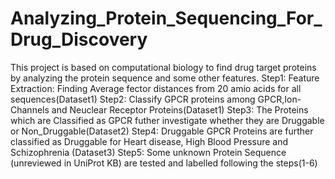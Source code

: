 # Analyzing_Protein_Sequencing_For_Drug_Discovery
This project is based on computational biology to find drug target proteins by analyzing the protein sequence and some other features.
Step1: Feature Extraction: Finding Average fector distances from 20 amio acids for all sequences(Dataset1)
Step2: Classify GPCR proteins among GPCR,Ion-Channels and Neuclear Receptor Proteins(Dataset1)
Step3: The Proteins which are Classified as GPCR futher investigate whether they are Druggable or Non_Druggable(Dataset2)
Step4: Druggable GPCR Proteins are further classified as Druggable for Heart disease, High Blood Pressure and Schizophrenia (Dataset3)
Step5: Some unknown Protein Sequence (unreviewed in UniProt KB) are tested and labelled following the steps(1-6)
